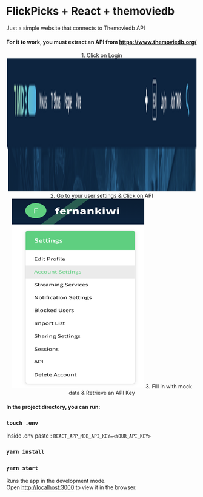 # FlickPicks + React + themoviedb
Just a simple website that connects to Themoviedb API

#### For it to work, you must extract an API from https://www.themoviedb.org/

<p align="center">
1. Click on Login</br>
<img src="./Photos/1.png" width="500" height="350">
2. Go to your user settings & Click on API</br>
<img src="./Photos/2.png" width="350" height="500">
3. Fill in with mock data & Retrieve an API Key</br>
</p>


#### In the project directory, you can run:

### `touch .env`

Inside .env paste : `REACT_APP_MDB_API_KEY=<YOUR_API_KEY>`

### `yarn install`

### `yarn start`

Runs the app in the development mode.\
Open [http://localhost:3000](http://localhost:3000) to view it in the browser.
